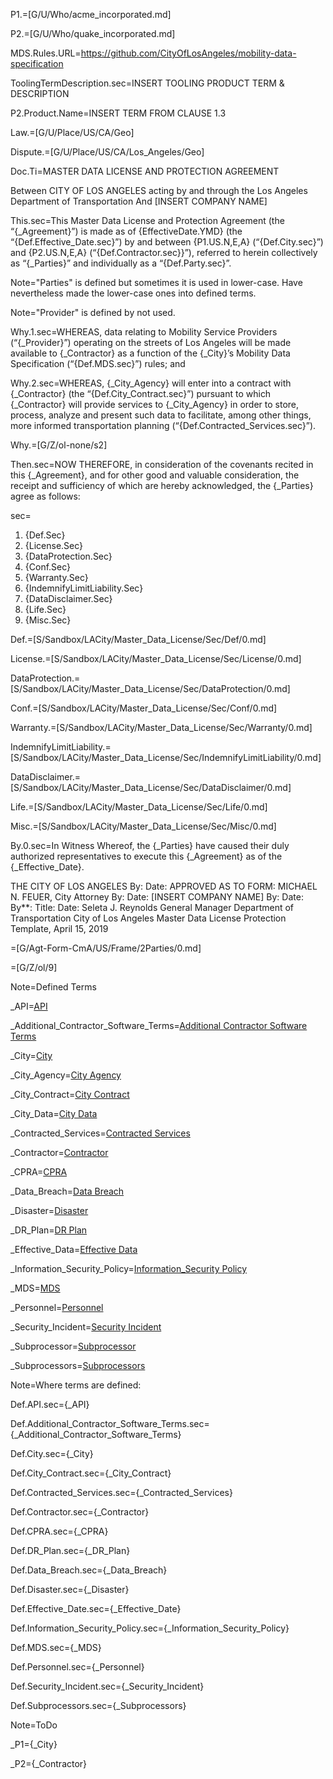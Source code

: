 P1.=[G/U/Who/acme_incorporated.md]

P2.=[G/U/Who/quake_incorporated.md]

MDS.Rules.URL=https://github.com/CityOfLosAngeles/mobility-data-specification

ToolingTermDescription.sec=<span class="missing">INSERT TOOLING PRODUCT TERM & DESCRIPTION</span>

P2.Product.Name=<span class=missing>INSERT TERM FROM CLAUSE 1.3</span>

Law.=[G/U/Place/US/CA/Geo]

Dispute.=[G/U/Place/US/CA/Los_Angeles/Geo]

Doc.Ti=MASTER DATA LICENSE AND PROTECTION AGREEMENT

Between CITY OF LOS ANGELES acting by and through the Los Angeles Department of Transportation And [INSERT COMPANY NAME]

This.sec=This Master Data License and Protection Agreement (the “{_Agreement}”) is made as of {EffectiveDate.YMD} (the “{Def.Effective_Date.sec}”) by and between {P1.US.N,E,A} (“{Def.City.sec}”) and {P2.US.N,E,A} (“{Def.Contractor.sec}}”), referred to herein collectively as “{_Parties}” and individually as a “{Def.Party.sec}”.

Note="Parties" is defined but sometimes it is used in lower-case.  Have nevertheless made the lower-case ones into defined terms.

Note="Provider" is defined by not used.

Why.1.sec=WHEREAS, data relating to Mobility Service Providers (“{_Provider}”) operating on the streets of Los Angeles will be made available to {_Contractor} as a function of the {_City}’s Mobility Data Specification (“{Def.MDS.sec}”) rules; and

Why.2.sec=WHEREAS, {_City_Agency} will enter into a contract with {_Contractor} (the “{Def.City_Contract.sec}”) pursuant to which {_Contractor} will provide services to {_City_Agency} in order to store, process, analyze and present such data to facilitate, among other things, more informed transportation planning (“{Def.Contracted_Services.sec}”).

Why.=[G/Z/ol-none/s2]

Then.sec=NOW THEREFORE, in consideration of the covenants recited in this {_Agreement}, and for other good and valuable consideration, the receipt and sufficiency of which are hereby acknowledged, the {_Parties} agree as follows:

sec=<ol><li>{Def.Sec}</li><li>{License.Sec}</li><li>{DataProtection.Sec}</li><li>{Conf.Sec}</li><li>{Warranty.Sec}</li><li>{IndemnifyLimitLiability.Sec}</li><li>{DataDisclaimer.Sec}</li><li>{Life.Sec}</li><li>{Misc.Sec}</li></ol>

Def.=[S/Sandbox/LACity/Master_Data_License/Sec/Def/0.md]

License.=[S/Sandbox/LACity/Master_Data_License/Sec/License/0.md]

DataProtection.=[S/Sandbox/LACity/Master_Data_License/Sec/DataProtection/0.md]

Conf.=[S/Sandbox/LACity/Master_Data_License/Sec/Conf/0.md]

Warranty.=[S/Sandbox/LACity/Master_Data_License/Sec/Warranty/0.md]

IndemnifyLimitLiability.=[S/Sandbox/LACity/Master_Data_License/Sec/IndemnifyLimitLiability/0.md]

DataDisclaimer.=[S/Sandbox/LACity/Master_Data_License/Sec/DataDisclaimer/0.md]

Life.=[S/Sandbox/LACity/Master_Data_License/Sec/Life/0.md]

Misc.=[S/Sandbox/LACity/Master_Data_License/Sec/Misc/0.md]


By.0.sec=In Witness Whereof, the {_Parties} have caused their duly authorized representatives to execute this {_Agreement} as of the {_Effective_Date}.

THE CITY OF LOS ANGELES By: Date: APPROVED AS TO FORM: MICHAEL N. FEUER, City Attorney By: Date: [INSERT COMPANY NAME] By: Date: By**: Title: Date:    Seleta J. Reynolds General Manager Department of Transportation        City of Los Angeles Master Data License Protection Template, April 15, 2019


=[G/Agt-Form-CmA/US/Frame/2Parties/0.md]

=[G/Z/ol/9]


Note=Defined Terms


_API=<a href='#Def.API.sec' class='definedterm'>API</a>

_Additional_Contractor_Software_Terms=<a href='#Def.Additional_Contractor_Software_Terms.sec' class='definedterm'>Additional Contractor Software Terms</a>

_City=<a href='#Def.City.sec' class='definedterm'>City</a>

_City_Agency=<a href='#Def.City.sec' class='definedterm'>City Agency</a>

_City_Contract=<a href='#Def.City_Contract.sec' class='definedterm'>City Contract</a>

_City_Data=<a href='#Def.City_Data.sec' class='definedterm'>City Data</a>

_Contracted_Services=<a href='#Def.Contracted_Services.sec' class='definedterm'>Contracted Services</a>

_Contractor=<a href='#Def.Contractor.sec' class='definedterm'>Contractor</a>

_CPRA=<a href='#Def.CPRA.sec' class='definedterm'>CPRA</a>

_Data_Breach=<a href='#Def.Data_Breach.sec' class='definedterm'>Data Breach</a>

_Disaster=<a href='#Def.Disaster.sec' class='definedterm'>Disaster</a>

_DR_Plan=<a href='#Def.DR_Plan.sec' class='definedterm'>DR Plan</a>

_Effective_Data=<a href='#Def.Effective_Data.sec' class='definedterm'>Effective Data</a>

_Information_Security_Policy=<a href='#Def.Information_Security_Policy.sec' class='definedterm'>Information_Security Policy</a>

_MDS=<a href='#Def.MDS.sec' class='definedterm'>MDS</a>

_Personnel=<a href='#Def.Personnel.sec' class='definedterm'>Personnel</a>

_Security_Incident=<a href='#Def.Security_Incident.sec' class='definedterm'>Security Incident</a>

_Subprocessor=<a href='#Def.Subprocessors.sec' class='definedterm'>Subprocessor</a>

_Subprocessors=<a href='#Def.Subprocessors.sec' class='definedterm'>Subprocessors</a>

Note=Where terms are defined:

Def.API.sec={_API}

Def.Additional_Contractor_Software_Terms.sec={_Additional_Contractor_Software_Terms}

Def.City.sec={_City}

Def.City_Contract.sec={_City_Contract}

Def.Contracted_Services.sec={_Contracted_Services}

Def.Contractor.sec={_Contractor}

Def.CPRA.sec={_CPRA}

Def.DR_Plan.sec={_DR_Plan}

Def.Data_Breach.sec={_Data_Breach}

Def.Disaster.sec={_Disaster}

Def.Effective_Date.sec={_Effective_Date}

Def.Information_Security_Policy.sec={_Information_Security_Policy}

Def.MDS.sec={_MDS}

Def.Personnel.sec={_Personnel}

Def.Security_Incident.sec={_Security_Incident}

Def.Subprocessors.sec={_Subprocessors}

Note=ToDo

_P1={_City}

_P2={_Contractor}
